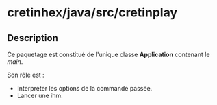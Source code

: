 cretinhex/java/src/cretinplay
=============================


Description
-----------

Ce paquetage est constitué de l'unique classe **Application** contenant le *main*.

Son rôle est :

  - Interpréter les options de la commande passée.
  - Lancer une ihm.